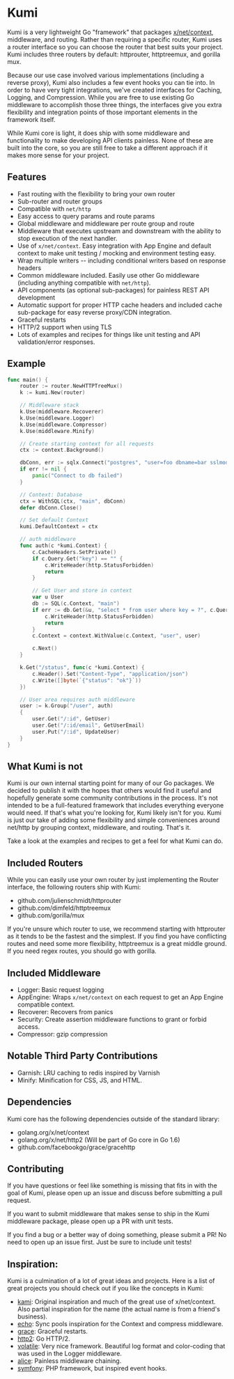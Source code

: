 # Kumi
Kumi is a very lightweight Go "framework" that packages [x/net/context](https://godoc.org/golang.org/x/net/context),
middleware, and routing. Rather than requiring a specific router, Kumi uses a
router interface so you can choose the router that best suits your project.
Kumi includes three routers by default: httprouter, httptreemux, and gorilla mux.

Because our use case involved various implementations (including a reverse proxy),
Kumi also includes a few event hooks you can tie into. In order to have very tight integrations,
we've created interfaces for Caching, Logging, and Compression. While you
are free to use existing Go middleware to accomplish those three things, the interfaces
give you extra flexibility and integration points of those important elements in the framework
itself.

While Kumi core is light, it does ship with some middleware and functionality
to make developing API clients painless. None of these are built into the core,
so you are still free to take a different approach if it makes more sense for your project.

## Features
 * Fast routing with the flexibility to bring your own router
 * Sub-router and router groups
 * Compatible with ```net/http```
 * Easy access to query params and route params
 * Global middleware and middleware per route group and route
 * Middleware that executes upstream and downstream with the ability to
 stop execution of the next handler.
 * Use of ```x/net/context```. Easy integration with App Engine and default
 context to make unit testing / mocking and environment testing easy.
 * Wrap multiple writers -- including conditional writers based on response headers
 * Common middleware included. Easily use other Go middleware (including anything
     compatible with ```net/http```).
 * API components (as optional sub-packages) for painless REST API development
 * Automatic support for proper HTTP cache headers and included cache sub-package
 for easy reverse proxy/CDN integration.
 * Graceful restarts
 * HTTP/2 support when using TLS
 * Lots of examples and recipes for things like unit testing and API validation/error
 responses.

## Example
```go
func main() {
	router := router.NewHTTPTreeMux()
	k := kumi.New(router)

	// Middleware stack
	k.Use(middleware.Recoverer)
	k.Use(middleware.Logger)
	k.Use(middleware.Compressor)
	k.Use(middleware.Minify)

    // Create starting context for all requests
    ctx := context.Background()

	dbConn, err := sqlx.Connect("postgres", "user=foo dbname=bar sslmode=disable")
	if err != nil {
		panic("Connect to db failed")
	}

	// Context: Database
	ctx = WithSQL(ctx, "main", dbConn)
	defer dbConn.Close()

    // Set default Context
    kumi.DefaultContext = ctx

    // auth middleware
    func auth(c *kumi.Context) {
        c.CacheHeaders.SetPrivate()
        if c.Query.Get("key") == "" {
            c.WriteHeader(http.StatusForbidden)
            return
        }

        // Get User and store in context
        var u User
        db := SQL(c.Context, "main")
        if err := db.Get(&u, "select * from user where key = ?", c.Query.Get("key")); err != nil {
            c.WriteHeader(http.StatusForbidden)
            return
        }
        c.Context = context.WithValue(c.Context, "user", user)

        c.Next()
    }

	k.Get("/status", func(c *kumi.Context) {
		c.Header().Set("Content-Type", "application/json")
		c.Write([]byte(`{"status": "ok"}`))
	})

    // User area requires auth middleware
    user := k.Group("/user", auth)
    {
        user.Get("/:id", GetUser)
        user.Get("/:id/email", GetUserEmail)
        user.Put("/:id", UpdateUser)
    }
}
```

## What Kumi is not
Kumi is our own internal starting point for many of our Go packages. We decided to
publish it with the hopes that others would find it useful and hopefully generate
some community contributions in the process. It's not intended to be a full-featured
framework that includes everything everyone would need. If that's what you're looking
for, Kumi likely isn't for you. Kumi is just our take of adding some flexibility
and simple conveniences around net/http by grouping context, middleware, and routing.
That's it.

Take a look at the examples and recipes to get a feel for what Kumi can do.

## Included Routers
While you can easily use your own router by just implementing the Router interface,
the following routers ship with Kumi:

 * github.com/julienschmidt/httprouter
 * github.com/dimfeld/httptreemux
 * github.com/gorilla/mux

If you're unsure which router to use, we recommend starting with httprouter as it
tends to be the fastest and the simplest. If you find you have conflicting routes and
need some more flexibility, httptreemux is a great middle ground. If you need regex routes,
you should go with gorilla.

## Included Middleware
 * Logger: Basic request logging
 * AppEngine: Wraps ```x/net/context``` on each request to get an App Engine compatible
 context.
 * Recoverer: Recovers from panics
 * Security: Create assertion middleware functions to grant or forbid access.
 * Compressor: gzip compression

## Notable Third Party Contributions
 * Garnish: LRU caching to redis inspired by Varnish
 * Minify: Minification for CSS, JS, and HTML.

## Dependencies
 Kumi core has the following dependencies outside of the standard library:

  * golang.org/x/net/context
  * golang.org/x/net/http2 (Will be part of Go core in Go 1.6)
  * github.com/facebookgo/grace/gracehttp

## Contributing
  If you have questions or feel like something is missing that fits in with the goal of Kumi,
  please open up an issue and discuss before submitting a pull request.

  If you want to submit middleware that makes sense to ship in the Kumi middleware
  package, please open up a PR with unit tests.

  If you find a bug or a better way of doing something, please submit a PR! No need to
  open up an issue first. Just be sure to include unit tests!

## Inspiration:
Kumi is a culmination of a lot of great ideas and projects. Here is
a list of great projects you should check out if you like the concepts in Kumi:

 * [kami](https://github.com/guregu/kami): Original inspiration and much of the
 great use of x/net/context. Also partial inspiration for the name (the actual
 name is from a friend's business).
 * [echo](https://github.com/labstack/echo): Sync pools inspiration for the Context
 and compress middleware.
 * [grace](https://github.com/facebookgo/grace): Graceful restarts.
 * [http2](https://godoc.org/golang.org/x/net/http2): Go HTTP/2.
 * [volatile](https://github.com/volatile/core): Very nice framework. Beautiful
 log format and color-coding that was used in the Logger middleware.
 * [alice](https://github.com/justinas/alice): Painless middleware chaining.
 * [symfony](https://symfony.com/): PHP framework, but inspired event hooks.

